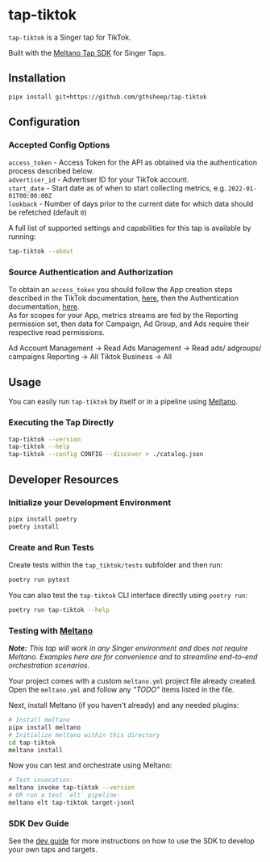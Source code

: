 # tap-tiktok

`tap-tiktok` is a Singer tap for TikTok.

Built with the [Meltano Tap SDK](https://sdk.meltano.com) for Singer Taps.

## Installation

```bash
pipx install git+https://github.com/gthsheep/tap-tiktok
```

## Configuration

### Accepted Config Options

`access_token` - Access Token for the API as obtained via the authentication process described below.  
`advertiser_id` - Advertiser ID for your TikTok account.  
`start_date` - Start date as of when to start collecting metrics, e.g. `2022-01-01T00:00:00Z`  
`lookback` - Number of days prior to the current date for which data should be refetched (default `0`)

A full list of supported settings and capabilities for this
tap is available by running:

```bash
tap-tiktok --about
```

### Source Authentication and Authorization

To obtain an `access_token` you should follow the App creation steps described in the TikTok documentation,
[here](https://ads.tiktok.com/marketing_api/docs?id=1701890912382977), then the Authentication documentation, 
[here](https://ads.tiktok.com/marketing_api/docs?id=1701890914536450).  
As for scopes for your App, metrics streams are fed by the Reporting permission set, then data for Campaign, Ad Group,
and Ads require their respective read permissions.  

Ad Account Management -> Read
Ads Management -> Read ads/ adgroups/ campaigns
Reporting -> All
Tiktok Business -> All

## Usage

You can easily run `tap-tiktok` by itself or in a pipeline using [Meltano](https://meltano.com/).

### Executing the Tap Directly

```bash
tap-tiktok --version
tap-tiktok --help
tap-tiktok --config CONFIG --discover > ./catalog.json
```

## Developer Resources

### Initialize your Development Environment

```bash
pipx install poetry
poetry install
```

### Create and Run Tests

Create tests within the `tap_tiktok/tests` subfolder and
  then run:

```bash
poetry run pytest
```

You can also test the `tap-tiktok` CLI interface directly using `poetry run`:

```bash
poetry run tap-tiktok --help
```

### Testing with [Meltano](https://www.meltano.com)

_**Note:** This tap will work in any Singer environment and does not require Meltano.
Examples here are for convenience and to streamline end-to-end orchestration scenarios._

Your project comes with a custom `meltano.yml` project file already created. Open the `meltano.yml` and follow any _"TODO"_ items listed in
the file.

Next, install Meltano (if you haven't already) and any needed plugins:

```bash
# Install meltano
pipx install meltano
# Initialize meltano within this directory
cd tap-tiktok
meltano install
```

Now you can test and orchestrate using Meltano:

```bash
# Test invocation:
meltano invoke tap-tiktok --version
# OR run a test `elt` pipeline:
meltano elt tap-tiktok target-jsonl
```

### SDK Dev Guide

See the [dev guide](https://sdk.meltano.com/en/latest/dev_guide.html) for more instructions on how to use the SDK to 
develop your own taps and targets.
